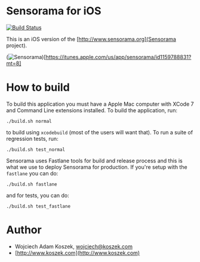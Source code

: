 # Sensorama for iOS

[![Build Status](https://travis-ci.org/wkoszek/sensorama-ios.svg?branch=master)](https://travis-ci.org/wkoszek/sensorama-ios)

This is an iOS version of the [http://www.sensorama.org](Sensorama project).

(![Sensorama](https://linkmaker.itunes.apple.com/assets/shared/badges/en-us/appstore-lrg.svg "Sensorama"))[https://itunes.apple.com/us/app/sensorama/id1159788831?mt=8]

# How to build

To build this application you must have a Apple Mac computer with XCode 7
and Command Line extensions installed. To build the application, run:

	./build.sh normal

to build using `xcodebuild` (most of the users will want that). To run a
suite of regression tests, run:

	./build.sh test_normal

Sensorama uses Fastlane tools for build and release process and this is what
we use to deploy Sensorama for production. If you're setup with the
`fastlane` you can do:

	./build.sh fastlane

and for tests, you can do:

	./build.sh test_fastlane

# Author

- Wojciech Adam Koszek, [wojciech@koszek.com](mailto:wojciech@koszek.com)
- [http://www.koszek.com](http://www.koszek.com)
